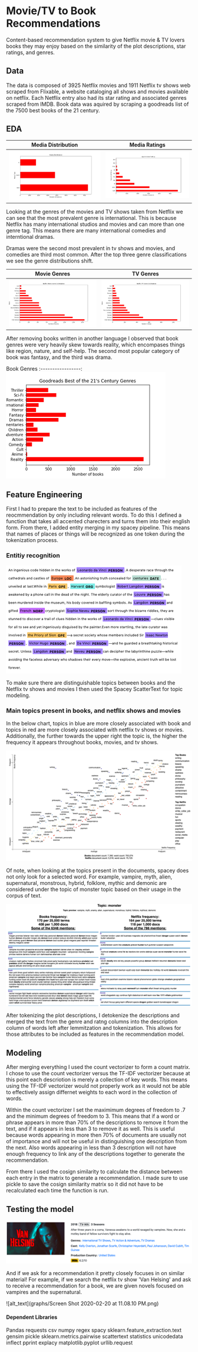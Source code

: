 # Movie/TV to Book Recommendations
Content-based recommendation system to give Netflix movie & TV lovers books they may enjoy based on the similarity of the plot descriptions, star ratings, and genres.

## Data
The data is composed of 3925 Netflix movies and 1911 Netflix tv shows web scraped from Flixable, a website cataloging all shows and movies available on netflix. Each Netflix entry also had its star rating and associated genres scraped from IMDB. Book data was aquired by scraping a goodreads list of the 7500 best books of the 21 century. 

## EDA

Media Distribution  |   Media Ratings
:---------------------:|:-------------------:
![alt_text](graphs/media_distribution.png) | ![alt_text](graphs/rounded_ratings.png) 

Looking at the genres of the movies and TV shows taken from Netflix we can see that the most prevalent genre is international. This is because Netflix has many international studios and movies and can more than one genre tag. This means there are many international comedies and interntional dramas. 

Dramas were the second most prevalent in tv shows and movies, and comedies are third most common. After the top three genre classifications we see the genre distributions shift.

Movie Genres        |  TV Genres  
:-------------------------:|:-------------------------:
![alt_text](graphs/netflix_movie_genres.png)  | ![alt_text](graphs/netflix_tv_genres.png) 

After removing books written in another language I observed that book genres were very heavily skew towards reality, which encompases things like region, nature, and self-help. The second most popular category of book was fantasy, and the third was drama.

Book Genres
:-----------------:
![alt_text](graphs/goodreads.png)

## Feature Engineering 

First I had to prepare the text to be included as features of the reocmmendation by only including relevant words. To do this I defined a function that takes all accented charecters and turns them into their english form. From there, I added entity merging in my spacey pipeline. This means that names of places or things will be recognized as one token during the tokenization process.

### Entitiy recognition

![alt_text](graphs/part_of_speech.png)

To make sure there are distinguishable topics between books and the Netflix tv shows and movies I then used the Spacey ScatterText for topic modeling. 

### Main topics present in books, and netflix shows and movies
In the below chart, topics in blue are more closely associated with book and topics in red are more closely associated with netflix tv shows or movies. Additionally, the further towards the upper right the topic is, the higher the frequency it appears throughout books, movies, and tv shows.

![alt_text](graphs/topic_descriptions.png)

Of note, when looking at the topics present in the documents, spacey does not only look for a selected word. For example, vampire, myth, alien, supernatural, monstrous, hybrid, folklore, mythic and demonic are considered under the topic of monster topic based on their usage in the corpus of text. 

![alt_text](graphs/book_plots.png)

After tokenizing the plot descriptions, I detokenize the descriptions and merged the text from the genre and ratng columns into the description column of words left after lemmitzation and tokenization. This allows for those attributes to be included as features in the recommendation model. 

## Modeling
After merging everything I used the count vectorizer to form a count matrix. I chose to use the count vectorizer versus the TF-IDF vectorizer because at this point each descriotion is merely a collection of key words. This means using the TF-IDF vectorizer would not properly work as it would not be able to effectively assign differnet weights to each word in the collection of words. 

Within the count vectorizer I set the maximimum degrees of freedom to .7 and the minimum degrees of freedom to 3. This means that if a word or phrase appears in more than 70% of the descriptions to remove it from the text, and if it appears in less than 3 to remove it as well. This is useful because words appearing in more then 70% of documents are usually not of importance and will not be useful in distinguishing one description from the next. Also words appearing in less than 3 description will not have enough frequency to link any of the descriptions together to generate the recommendation. 

From there I used the cosign similarity to calculate the distance between each entry in the matrix to generate a recommendation. I made sure to use pickle to save the cosign similarity matrix so it did not have to be recalculated each time the function is run.  

## Testing the model
![alt_text](graphs/van_helsing_description.png)

And if we ask for a recommendation it pretty closely focuses in on similar material! For example, if we search the netflix tv show 'Van Helsing' and ask to receive a recommendation for a book, we are given novels focused on vampires and the supernatural.  

![alt_text](graphs/Screen Shot 2020-02-20 at 11.08.10 PM.png)


#### Dependent Libraries
Pandas
requests
csv
numpy
regex
spacy
sklearn.feature_extraction.text
gensim
pickle
sklearn.metrics.pairwise
scattertext
statistics
unicodedata
inflect
pprint
explacy
matplotlib.pyplot
urllib.request
